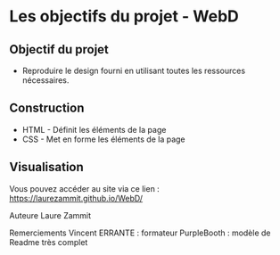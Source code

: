 # Les objectifs du projet - WebD
## Objectif du projet
* Reproduire le design fourni en utilisant toutes les ressources nécessaires.

## Construction
* HTML - Définit les éléments de la page
* CSS - Met en forme les éléments de la page

## Visualisation
Vous pouvez accéder au site via ce lien : https://laurezammit.github.io/WebD/

Auteure
Laure Zammit

Remerciements
Vincent ERRANTE : formateur 
PurpleBooth : modèle de Readme très complet
